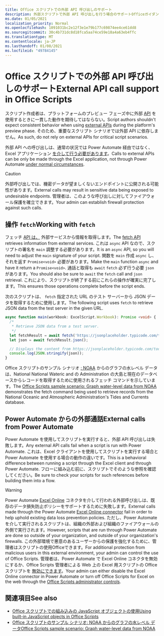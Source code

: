 ```yaml
---
title: Office スクリプトでの外部 API 呼び出しのサポート
description: 外部スクリプトで外部 API 呼び出しを行う場合のサポートOfficeガイダンス。
ms.date: 01/05/2021
localization_priority: Normal
ms.openlocfilehash: 1091031bc2e12f3e1e79b177c69874ee4ce61dd8
ms.sourcegitcommit: 30c4b731dc8d18fca5aa74ce59e18a4a63eb4ffc
ms.translationtype: MT
ms.contentlocale: ja-JP
ms.lasthandoff: 01/08/2021
ms.locfileid: "49784145"
---
```

# <a name="external-api-call-support-in-office-scripts"></a><span data-ttu-id="dd260-103">Office スクリプトでの外部 API 呼び出しのサポート</span><span class="sxs-lookup"><span data-stu-id="dd260-103">External API call support in Office Scripts</span></span>

<span data-ttu-id="dd260-104">スクリプト作成者は、プラットフォームのプレビュー フェーズ中に外部 [API](https://developer.mozilla.org/docs/Web/API) を使用するときに一貫した動作を期待してはならない。</span><span class="sxs-lookup"><span data-stu-id="dd260-104">Script authors shouldn't expect consistent behavior when using [external APIs](https://developer.mozilla.org/docs/Web/API) during the platform's preview phase.</span></span> <span data-ttu-id="dd260-105">そのため、重要なスクリプト シナリオでは外部 API に依存しません。</span><span class="sxs-lookup"><span data-stu-id="dd260-105">As such, do not rely on external APIs for critical script scenarios.</span></span>

<span data-ttu-id="dd260-106">外部 API への呼び出しは、通常の状況では Power Automate 経由ではなく、Excel アプリケーション [を介して行う必要があります](#external-calls-from-power-automate)。</span><span class="sxs-lookup"><span data-stu-id="dd260-106">Calls to external APIs can be only be made through the Excel application, not through Power Automate [under normal circumstances](#external-calls-from-power-automate).</span></span>

> [!CAUTION]
> <span data-ttu-id="dd260-107">外部呼び出しでは、機密データが望ましくないエンドポイントに公開される可能性があります。</span><span class="sxs-lookup"><span data-stu-id="dd260-107">External calls may result in sensitive data being exposed to undesirable endpoints.</span></span> <span data-ttu-id="dd260-108">管理者は、このような呼び出しに対してファイアウォール保護を確立できます。</span><span class="sxs-lookup"><span data-stu-id="dd260-108">Your admin can establish firewall protection against such calls.</span></span>

## <a name="working-with-fetch"></a><span data-ttu-id="dd260-109">操作 `fetch`</span><span class="sxs-lookup"><span data-stu-id="dd260-109">Working with `fetch`</span></span>

<span data-ttu-id="dd260-110">フェッチ [API は、](https://developer.mozilla.org/docs/Web/API/Fetch_API) 外部サービスから情報を取得します。</span><span class="sxs-lookup"><span data-stu-id="dd260-110">The [fetch API](https://developer.mozilla.org/docs/Web/API/Fetch_API) retrieves information from external services.</span></span> <span data-ttu-id="dd260-111">これは `async` API なので、スクリプトの署名を `main` 調整する必要があります。</span><span class="sxs-lookup"><span data-stu-id="dd260-111">It is an `async` API, so you will need to adjust the `main` signature of your script.</span></span> <span data-ttu-id="dd260-112">関数を `main` 作成 `async` し、それを返す `Promise<void>` 必要があります。</span><span class="sxs-lookup"><span data-stu-id="dd260-112">Make the `main` function `async` and have it return a `Promise<void>`.</span></span> <span data-ttu-id="dd260-113">通話と取得も `await` `fetch` 必ず行う必要 `json` があります。</span><span class="sxs-lookup"><span data-stu-id="dd260-113">You should also be sure to `await` the `fetch` call and `json` retrieval.</span></span> <span data-ttu-id="dd260-114">これにより、スクリプトが終了する前にこれらの操作が確実に完了します。</span><span class="sxs-lookup"><span data-stu-id="dd260-114">This ensures those operations complete before the script ends.</span></span>

<span data-ttu-id="dd260-115">次のスクリプトは、 `fetch` 指定された URL のテスト サーバーから JSON データを取得するために使用します。</span><span class="sxs-lookup"><span data-stu-id="dd260-115">The following script uses `fetch` to retrieve JSON data from the test server in the given URL.</span></span>

```typescript
async function main(workbook: ExcelScript.Workbook): Promise <void> {
  /* 
   * Retrieve JSON data from a test server.
   */
  let fetchResult = await fetch('https://jsonplaceholder.typicode.com/todos/1');
  let json = await fetchResult.json();

  // Displays the content from https://jsonplaceholder.typicode.com/todos/1
  console.log(JSON.stringify(json));
}
```

<span data-ttu-id="dd260-116">Office スクリプトのサンプル シナリオ [: NOAA](../resources/scenarios/noaa-data-fetch.md) からのグラフの水レベル データは、National National Wateric and の Administration の大島と現在のデータベースからレコードを取得するために使用されるフェッチ コマンドを示しています。</span><span class="sxs-lookup"><span data-stu-id="dd260-116">The [Office Scripts sample scenario: Graph water-level data from NOAA](../resources/scenarios/noaa-data-fetch.md) demonstrates the fetch command being used to retrieve records from the National Oceanic and Atmospheric Administration's Tides and Currents database.</span></span>

## <a name="external-calls-from-power-automate"></a><span data-ttu-id="dd260-117">Power Automate からの外部通話</span><span class="sxs-lookup"><span data-stu-id="dd260-117">External calls from Power Automate</span></span>

<span data-ttu-id="dd260-118">Power Automate を使用してスクリプトを実行すると、外部 API 呼び出しは失敗します。</span><span class="sxs-lookup"><span data-stu-id="dd260-118">Any external API calls fail when a script is run with Power Automate.</span></span> <span data-ttu-id="dd260-119">これは、Excel クライアントを使用してスクリプトを実行する場合と Power Automate を使用する場合の動作の違いです。</span><span class="sxs-lookup"><span data-stu-id="dd260-119">This is a behavioral difference between running a script through the Excel client and through Power Automate.</span></span> <span data-ttu-id="dd260-120">フローに組み込む前に、スクリプトでそのような参照を確認してください。</span><span class="sxs-lookup"><span data-stu-id="dd260-120">Be sure to check your scripts for such references before building them into a flow.</span></span>

> [!WARNING]
> <span data-ttu-id="dd260-121">Power Automate [Excel Online](/connectors/excelonlinebusiness) コネクタを介して行われる外部呼び出しは、既存のデータ損失防止ポリシーをサポートするために失敗します。</span><span class="sxs-lookup"><span data-stu-id="dd260-121">External calls made through the Power Automate [Excel Online connector](/connectors/excelonlinebusiness) fail in order to help uphold existing data loss prevention policies.</span></span> <span data-ttu-id="dd260-122">ただし、Power Automate を介して実行されるスクリプトは、組織の外部および組織のファイアウォールの外側で実行されます。</span><span class="sxs-lookup"><span data-stu-id="dd260-122">However, scripts that are run through Power Automate are done so outside of your organization, and outside of your organization's firewalls.</span></span> <span data-ttu-id="dd260-123">この外部環境で悪意のあるユーザーからの保護を強化するために、管理者はスクリプトの使用Officeできます。</span><span class="sxs-lookup"><span data-stu-id="dd260-123">For additional protection from malicious users in this external environment, your admin can control the use of Office Scripts.</span></span> <span data-ttu-id="dd260-124">管理者は、Power Automate で Excel Online コネクタを無効にするか、Office Scripts 管理者による Web 上の Excel 用スクリプトの Office スクリプトを [無効にできます](/microsoft-365/admin/manage/manage-office-scripts-settings)。</span><span class="sxs-lookup"><span data-stu-id="dd260-124">Your admin can either disable the Excel Online connector in Power Automate or turn off Office Scripts for Excel on the web through the [Office Scripts administrator controls](/microsoft-365/admin/manage/manage-office-scripts-settings).</span></span>

## <a name="see-also"></a><span data-ttu-id="dd260-125">関連項目</span><span class="sxs-lookup"><span data-stu-id="dd260-125">See also</span></span>

- [<span data-ttu-id="dd260-126">Office スクリプトでの組み込みの JavaScript オブジェクトの使用</span><span class="sxs-lookup"><span data-stu-id="dd260-126">Using built-in JavaScript objects in Office Scripts</span></span>](javascript-objects.md)
- [<span data-ttu-id="dd260-127">Office スクリプトのサンプル シナリオ: NOAA からのグラフの水レベル データ</span><span class="sxs-lookup"><span data-stu-id="dd260-127">Office Scripts sample scenario: Graph water-level data from NOAA</span></span>](../resources/scenarios/noaa-data-fetch.md)
